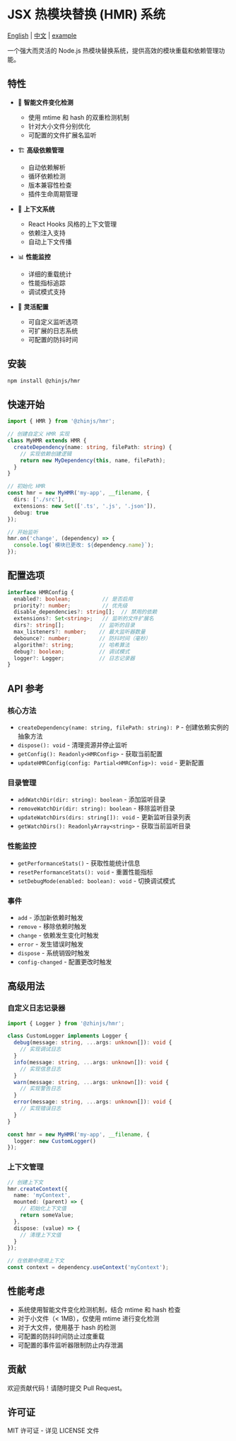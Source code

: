 # JSX 热模块替换 (HMR) 系统

[English](README.md) | [中文](README.zh-CN.md) | [example](example)

一个强大而灵活的 Node.js 热模块替换系统，提供高效的模块重载和依赖管理功能。

## 特性

- 🔄 **智能文件变化检测**
    - 使用 mtime 和 hash 的双重检测机制
    - 针对大小文件分别优化
    - 可配置的文件扩展名监听

- 🏗️ **高级依赖管理**
    - 自动依赖解析
    - 循环依赖检测
    - 版本兼容性检查
    - 插件生命周期管理

- 🎯 **上下文系统**
    - React Hooks 风格的上下文管理
    - 依赖注入支持
    - 自动上下文传播

- 📊 **性能监控**
    - 详细的重载统计
    - 性能指标追踪
    - 调试模式支持

- 🔧 **灵活配置**
    - 可自定义监听选项
    - 可扩展的日志系统
    - 可配置的防抖时间

## 安装

```bash
npm install @zhinjs/hmr
```

## 快速开始

```typescript
import { HMR } from '@zhinjs/hmr';

// 创建自定义 HMR 实现
class MyHMR extends HMR {
  createDependency(name: string, filePath: string) {
    // 实现依赖创建逻辑
    return new MyDependency(this, name, filePath);
  }
}

// 初始化 HMR
const hmr = new MyHMR('my-app', __filename, {
  dirs: ['./src'],
  extensions: new Set(['.ts', '.js', '.json']),
  debug: true
});

// 开始监听
hmr.on('change', (dependency) => {
  console.log(`模块已更改: ${dependency.name}`);
});
```

## 配置选项

```typescript
interface HMRConfig {
  enabled?: boolean;          // 是否启用
  priority?: number;          // 优先级
  disable_dependencies?: string[];  // 禁用的依赖
  extensions?: Set<string>;   // 监听的文件扩展名
  dirs?: string[];           // 监听的目录
  max_listeners?: number;    // 最大监听器数量
  debounce?: number;         // 防抖时间（毫秒）
  algorithm?: string;        // 哈希算法
  debug?: boolean;           // 调试模式
  logger?: Logger;           // 日志记录器
}
```

## API 参考

### 核心方法

- `createDependency(name: string, filePath: string): P` - 创建依赖实例的抽象方法
- `dispose(): void` - 清理资源并停止监听
- `getConfig(): Readonly<HMRConfig>` - 获取当前配置
- `updateHMRConfig(config: Partial<HMRConfig>): void` - 更新配置

### 目录管理

- `addWatchDir(dir: string): boolean` - 添加监听目录
- `removeWatchDir(dir: string): boolean` - 移除监听目录
- `updateWatchDirs(dirs: string[]): void` - 更新监听目录列表
- `getWatchDirs(): ReadonlyArray<string>` - 获取当前监听目录

### 性能监控

- `getPerformanceStats()` - 获取性能统计信息
- `resetPerformanceStats(): void` - 重置性能指标
- `setDebugMode(enabled: boolean): void` - 切换调试模式

### 事件

- `add` - 添加新依赖时触发
- `remove` - 移除依赖时触发
- `change` - 依赖发生变化时触发
- `error` - 发生错误时触发
- `dispose` - 系统销毁时触发
- `config-changed` - 配置更改时触发

## 高级用法

### 自定义日志记录器

```typescript
import { Logger } from '@zhinjs/hmr';

class CustomLogger implements Logger {
  debug(message: string, ...args: unknown[]): void {
    // 实现调试日志
  }
  info(message: string, ...args: unknown[]): void {
    // 实现信息日志
  }
  warn(message: string, ...args: unknown[]): void {
    // 实现警告日志
  }
  error(message: string, ...args: unknown[]): void {
    // 实现错误日志
  }
}

const hmr = new MyHMR('my-app', __filename, {
  logger: new CustomLogger()
});
```

### 上下文管理

```typescript
// 创建上下文
hmr.createContext({
  name: 'myContext',
  mounted: (parent) => {
    // 初始化上下文值
    return someValue;
  },
  dispose: (value) => {
    // 清理上下文值
  }
});

// 在依赖中使用上下文
const context = dependency.useContext('myContext');
```

## 性能考虑

- 系统使用智能文件变化检测机制，结合 mtime 和 hash 检查
- 对于小文件（< 1MB），仅使用 mtime 进行变化检测
- 对于大文件，使用基于 hash 的检测
- 可配置的防抖时间防止过度重载
- 可配置的事件监听器限制防止内存泄漏

## 贡献

欢迎贡献代码！请随时提交 Pull Request。

## 许可证

MIT 许可证 - 详见 LICENSE 文件 